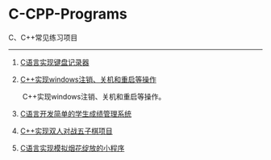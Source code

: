 # C-CPP-Programs
C、C++常见练习项目
***

1. [C语言实现键盘记录器](https://github.com/zz2summer/C-CPP-Programs/tree/master/C%E8%AF%AD%E8%A8%80%E5%AE%9E%E7%8E%B0%E9%94%AE%E7%9B%98%E8%AE%B0%E5%BD%95%E5%99%A8)

2. [C++实现windows注销、关机和重启等操作](https://github.com/zz2summer/winSystemControl)

&emsp;&emsp;C++实现windows注销、关机和重启等操作。

3. [C语言开发简单的学生成绩管理系统](https://github.com/zz2summer/C-CPP-Programs/tree/master/C%E8%AF%AD%E8%A8%80%E5%BC%80%E5%8F%91%E7%AE%80%E5%8D%95%E7%9A%84%E5%AD%A6%E7%94%9F%E6%88%90%E7%BB%A9%E7%AE%A1%E7%90%86%E7%B3%BB%E7%BB%9F)

4. [C++实现双人对战五子棋项目](https://github.com/zz2summer/C-CPP-Programs/tree/master/C%2B%2B%E5%AE%9E%E7%8E%B0%E5%8F%8C%E4%BA%BA%E5%AF%B9%E6%88%98%E4%BA%94%E5%AD%90%E6%A3%8B%E9%A1%B9%E7%9B%AE)

5. [C语言实现模拟烟花绽放的小程序](https://github.com/zz2summer/C-CPP-Programs/tree/master/C%E8%AF%AD%E8%A8%80%E5%AE%9E%E7%8E%B0%E6%A8%A1%E6%8B%9F%E7%83%9F%E8%8A%B1%E7%BB%BD%E6%94%BE%E7%9A%84%E5%B0%8F%E7%A8%8B%E5%BA%8F)
